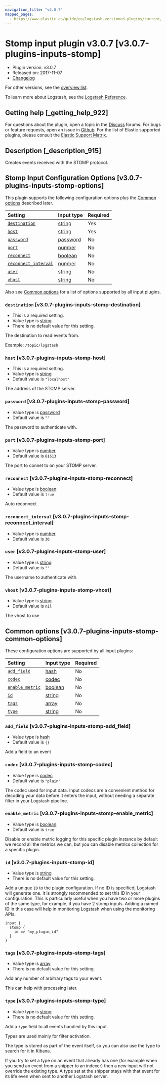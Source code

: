 ```yaml
---
navigation_title: "v3.0.7"
mapped_pages:
  - https://www.elastic.co/guide/en/logstash-versioned-plugins/current/v3.0.7-plugins-inputs-stomp.html
---
```


# Stomp input plugin v3.0.7 [v3.0.7-plugins-inputs-stomp]

* Plugin version: v3.0.7
* Released on: 2017-11-07
* [Changelog](https://github.com/logstash-plugins/logstash-input-stomp/blob/v3.0.7/CHANGELOG.md)

For other versions, see the [overview list](input-stomp-index.md).

To learn more about Logstash, see the [Logstash Reference](https://www.elastic.co/guide/en/logstash/current/index.html).

## Getting help [_getting_help_922]

For questions about the plugin, open a topic in the [Discuss](http://discuss.elastic.co) forums. For bugs or feature requests, open an issue in [Github](https://github.com/logstash-plugins/logstash-input-stomp). For the list of Elastic supported plugins, please consult the [Elastic Support Matrix](https://www.elastic.co/support/matrix#matrix_logstash_plugins).

## Description [_description_915]

Creates events received with the STOMP protocol.

## Stomp Input Configuration Options [v3.0.7-plugins-inputs-stomp-options]

This plugin supports the following configuration options plus the [Common options](v3-0-7-plugins-inputs-stomp.md#v3.0.7-plugins-inputs-stomp-common-options) described later.

| Setting | Input type | Required |
| :- | :- | :- |
| [`destination`](v3-0-7-plugins-inputs-stomp.md#v3.0.7-plugins-inputs-stomp-destination) | [string](/lsr/value-types.md#string) | Yes |
| [`host`](v3-0-7-plugins-inputs-stomp.md#v3.0.7-plugins-inputs-stomp-host) | [string](/lsr/value-types.md#string) | Yes |
| [`password`](v3-0-7-plugins-inputs-stomp.md#v3.0.7-plugins-inputs-stomp-password) | [password](/lsr/value-types.md#password) | No |
| [`port`](v3-0-7-plugins-inputs-stomp.md#v3.0.7-plugins-inputs-stomp-port) | [number](/lsr/value-types.md#number) | No |
| [`reconnect`](v3-0-7-plugins-inputs-stomp.md#v3.0.7-plugins-inputs-stomp-reconnect) | [boolean](/lsr/value-types.md#boolean) | No |
| [`reconnect_interval`](v3-0-7-plugins-inputs-stomp.md#v3.0.7-plugins-inputs-stomp-reconnect_interval) | [number](/lsr/value-types.md#number) | No |
| [`user`](v3-0-7-plugins-inputs-stomp.md#v3.0.7-plugins-inputs-stomp-user) | [string](/lsr/value-types.md#string) | No |
| [`vhost`](v3-0-7-plugins-inputs-stomp.md#v3.0.7-plugins-inputs-stomp-vhost) | [string](/lsr/value-types.md#string) | No |

Also see [Common options](v3-0-7-plugins-inputs-stomp.md#v3.0.7-plugins-inputs-stomp-common-options) for a list of options supported by all input plugins.

### `destination` [v3.0.7-plugins-inputs-stomp-destination]

* This is a required setting.
* Value type is [string](/lsr/value-types.md#string)
* There is no default value for this setting.

The destination to read events from.

Example: `/topic/logstash`

### `host` [v3.0.7-plugins-inputs-stomp-host]

* This is a required setting.
* Value type is [string](/lsr/value-types.md#string)
* Default value is `"localhost"`

The address of the STOMP server.

### `password` [v3.0.7-plugins-inputs-stomp-password]

* Value type is [password](/lsr/value-types.md#password)
* Default value is `""`

The password to authenticate with.

### `port` [v3.0.7-plugins-inputs-stomp-port]

* Value type is [number](/lsr/value-types.md#number)
* Default value is `61613`

The port to connet to on your STOMP server.

### `reconnect` [v3.0.7-plugins-inputs-stomp-reconnect]

* Value type is [boolean](/lsr/value-types.md#boolean)
* Default value is `true`

Auto reconnect

### `reconnect_interval` [v3.0.7-plugins-inputs-stomp-reconnect_interval]

* Value type is [number](/lsr/value-types.md#number)
* Default value is `30`

### `user` [v3.0.7-plugins-inputs-stomp-user]

* Value type is [string](/lsr/value-types.md#string)
* Default value is `""`

The username to authenticate with.

### `vhost` [v3.0.7-plugins-inputs-stomp-vhost]

* Value type is [string](/lsr/value-types.md#string)
* Default value is `nil`

The vhost to use

## Common options [v3.0.7-plugins-inputs-stomp-common-options]

These configuration options are supported by all input plugins:

| Setting | Input type | Required |
| :- | :- | :- |
| [`add_field`](v3-0-7-plugins-inputs-stomp.md#v3.0.7-plugins-inputs-stomp-add_field) | [hash](/lsr/value-types.md#hash) | No |
| [`codec`](v3-0-7-plugins-inputs-stomp.md#v3.0.7-plugins-inputs-stomp-codec) | [codec](/lsr/value-types.md#codec) | No |
| [`enable_metric`](v3-0-7-plugins-inputs-stomp.md#v3.0.7-plugins-inputs-stomp-enable_metric) | [boolean](/lsr/value-types.md#boolean) | No |
| [`id`](v3-0-7-plugins-inputs-stomp.md#v3.0.7-plugins-inputs-stomp-id) | [string](/lsr/value-types.md#string) | No |
| [`tags`](v3-0-7-plugins-inputs-stomp.md#v3.0.7-plugins-inputs-stomp-tags) | [array](/lsr/value-types.md#array) | No |
| [`type`](v3-0-7-plugins-inputs-stomp.md#v3.0.7-plugins-inputs-stomp-type) | [string](/lsr/value-types.md#string) | No |

### `add_field` [v3.0.7-plugins-inputs-stomp-add_field]

* Value type is [hash](/lsr/value-types.md#hash)
* Default value is `{}`

Add a field to an event

### `codec` [v3.0.7-plugins-inputs-stomp-codec]

* Value type is [codec](/lsr/value-types.md#codec)
* Default value is `"plain"`

The codec used for input data. Input codecs are a convenient method for decoding your data before it enters the input, without needing a separate filter in your Logstash pipeline.

### `enable_metric` [v3.0.7-plugins-inputs-stomp-enable_metric]

* Value type is [boolean](/lsr/value-types.md#boolean)
* Default value is `true`

Disable or enable metric logging for this specific plugin instance by default we record all the metrics we can, but you can disable metrics collection for a specific plugin.

### `id` [v3.0.7-plugins-inputs-stomp-id]

* Value type is [string](/lsr/value-types.md#string)
* There is no default value for this setting.

Add a unique `ID` to the plugin configuration. If no ID is specified, Logstash will generate one. It is strongly recommended to set this ID in your configuration. This is particularly useful when you have two or more plugins of the same type, for example, if you have 2 stomp inputs. Adding a named ID in this case will help in monitoring Logstash when using the monitoring APIs.

```
input {
  stomp {
    id => "my_plugin_id"
  }
}
```

### `tags` [v3.0.7-plugins-inputs-stomp-tags]

* Value type is [array](/lsr/value-types.md#array)
* There is no default value for this setting.

Add any number of arbitrary tags to your event.

This can help with processing later.

### `type` [v3.0.7-plugins-inputs-stomp-type]

* Value type is [string](/lsr/value-types.md#string)
* There is no default value for this setting.

Add a `type` field to all events handled by this input.

Types are used mainly for filter activation.

The type is stored as part of the event itself, so you can also use the type to search for it in Kibana.

If you try to set a type on an event that already has one (for example when you send an event from a shipper to an indexer) then a new input will not override the existing type. A type set at the shipper stays with that event for its life even when sent to another Logstash server.
